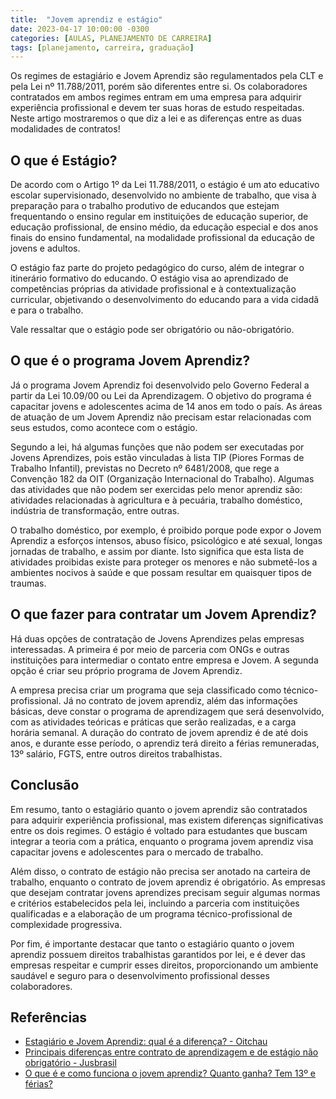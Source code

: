 ```yaml
---
title:  "Jovem aprendiz e estágio"
date: 2023-04-17 10:00:00 -0300
categories: [AULAS, PLANEJAMENTO DE CARREIRA]
tags: [planejamento, carreira, graduação]
---
```

Os regimes de estagiário e Jovem Aprendiz são regulamentados pela CLT e pela Lei nº 11.788/2011, porém são diferentes entre si. Os colaboradores contratados em ambos regimes entram em uma empresa para adquirir experiência profissional e devem ter suas horas de estudo respeitadas. Neste artigo mostraremos o que diz a lei e as diferenças entre as duas modalidades de contratos!

## O que é Estágio?

De acordo com o Artigo 1º da Lei 11.788/2011, o estágio é um ato educativo escolar supervisionado, desenvolvido no ambiente de trabalho, que visa à preparação para o trabalho produtivo de educandos que estejam frequentando o ensino regular em instituições de educação superior, de educação profissional, de ensino médio, da educação especial e dos anos finais do ensino fundamental, na modalidade profissional da educação de jovens e adultos.

O estágio faz parte do projeto pedagógico do curso, além de integrar o itinerário formativo do educando. O estágio visa ao aprendizado de competências próprias da atividade profissional e à contextualização curricular, objetivando o desenvolvimento do educando para a vida cidadã e para o trabalho.

Vale ressaltar que o estágio pode ser obrigatório ou não-obrigatório.

## O que é o programa Jovem Aprendiz?

Já o programa Jovem Aprendiz foi desenvolvido pelo Governo Federal a partir da Lei 10.09/00 ou Lei da Aprendizagem. O objetivo do programa é capacitar jovens e adolescentes acima de 14 anos em todo o país. As áreas de atuação de um Jovem Aprendiz não precisam estar relacionadas com seus estudos, como acontece com o estágio.

Segundo a lei, há algumas funções que não podem ser executadas por Jovens Aprendizes, pois estão vinculadas à lista TIP (Piores Formas de Trabalho Infantil), previstas no Decreto nº 6481/2008, que rege a Convenção 182 da OIT (Organização Internacional do Trabalho). Algumas das atividades que não podem ser exercidas pelo menor aprendiz são: atividades relacionadas à agricultura e à pecuária, trabalho doméstico, indústria de transformação, entre outras.

O trabalho doméstico, por exemplo, é proibido porque pode expor o Jovem Aprendiz a esforços intensos, abuso físico, psicológico e até sexual, longas jornadas de trabalho, e assim por diante. Isto significa que esta lista de atividades proibidas existe para proteger os menores e não submetê-los a ambientes nocivos à saúde e que possam resultar em quaisquer tipos de traumas.

## O que fazer para contratar um Jovem Aprendiz?

Há duas opções de contratação de Jovens Aprendizes pelas empresas interessadas. A primeira é por meio de parceria com ONGs e outras instituições para intermediar o contato entre empresa e Jovem. A segunda opção é criar seu próprio programa de Jovem Aprendiz.

A empresa precisa criar um programa que seja classificado como técnico-profissional.
Já no contrato de jovem aprendiz, além das informações básicas, deve constar o programa de aprendizagem que será desenvolvido, com as atividades teóricas e práticas que serão realizadas, e a carga horária semanal. A duração do contrato de jovem aprendiz é de até dois anos, e durante esse período, o aprendiz terá direito a férias remuneradas, 13º salário, FGTS, entre outros direitos trabalhistas.

## Conclusão

Em resumo, tanto o estagiário quanto o jovem aprendiz são contratados para adquirir experiência profissional, mas existem diferenças significativas entre os dois regimes. O estágio é voltado para estudantes que buscam integrar a teoria com a prática, enquanto o programa jovem aprendiz visa capacitar jovens e adolescentes para o mercado de trabalho.

Além disso, o contrato de estágio não precisa ser anotado na carteira de trabalho, enquanto o contrato de jovem aprendiz é obrigatório. As empresas que desejam contratar jovens aprendizes precisam seguir algumas normas e critérios estabelecidos pela lei, incluindo a parceria com instituições qualificadas e a elaboração de um programa técnico-profissional de complexidade progressiva.

Por fim, é importante destacar que tanto o estagiário quanto o jovem aprendiz possuem direitos trabalhistas garantidos por lei, e é dever das empresas respeitar e cumprir esses direitos, proporcionando um ambiente saudável e seguro para o desenvolvimento profissional desses colaboradores.

## Referências

- [Estagiário e Jovem Aprendiz: qual é a diferença? - Oitchau](https://www.oitchau.com.br/blog/estagiario-e-jovem-aprendiz-qual-e-a-diferenca/)
- [Principais diferenças entre contrato de aprendizagem e de estágio não obrigatório - Jusbrasil](https://www.jusbrasil.com.br/artigos/principais-diferencas-entre-contrato-de-aprendizagem-e-de-estagio-nao-obrigatorio/257070542)
- [O que é e como funciona o jovem aprendiz? Quanto ganha? Tem 13º e férias?](https://economia.uol.com.br/empregos-e-carreiras/noticias/redacao/2019/12/05/como-fuciona-programa-jovem-aprendiz.htm)
